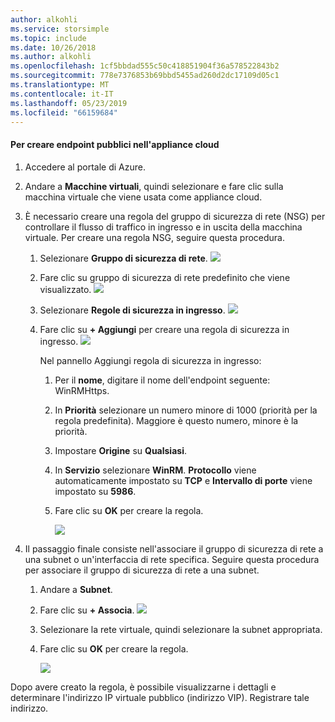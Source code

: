 ```yaml
---
author: alkohli
ms.service: storsimple
ms.topic: include
ms.date: 10/26/2018
ms.author: alkohli
ms.openlocfilehash: 1cf5bbdad555c50c418851904f36a578522843b2
ms.sourcegitcommit: 778e7376853b69bbd5455ad260d2dc17109d05c1
ms.translationtype: MT
ms.contentlocale: it-IT
ms.lasthandoff: 05/23/2019
ms.locfileid: "66159684"
---
```

#### <a name="to-create-public-endpoints-on-the-cloud-appliance"></a>Per creare endpoint pubblici nell'appliance cloud

1. Accedere al portale di Azure.
2. Andare a **Macchine virtuali**, quindi selezionare e fare clic sulla macchina virtuale che viene usata come appliance cloud.
    
3. È necessario creare una regola del gruppo di sicurezza di rete (NSG) per controllare il flusso di traffico in ingresso e in uscita della macchina virtuale. Per creare una regola NSG, seguire questa procedura.
    1. Selezionare **Gruppo di sicurezza di rete**.
        ![](./media/storsimple-8000-create-public-endpoints-cloud-appliance/sca-create-public-endpt1.png)

    2. Fare clic su gruppo di sicurezza di rete predefinito che viene visualizzato.
        ![](./media/storsimple-8000-create-public-endpoints-cloud-appliance/sca-create-public-endpt2.png)

    3. Selezionare **Regole di sicurezza in ingresso**.
        ![](./media/storsimple-8000-create-public-endpoints-cloud-appliance/sca-create-public-endpt3.png)

    4. Fare clic su **+ Aggiungi** per creare una regola di sicurezza in ingresso.
        ![](./media/storsimple-8000-create-public-endpoints-cloud-appliance/sca-create-public-endpt4.png)

        Nel pannello Aggiungi regola di sicurezza in ingresso:

        1. Per il **nome**, digitare il nome dell'endpoint seguente: WinRMHttps.
        
        2. In **Priorità** selezionare un numero minore di 1000 (priorità per la regola predefinita). Maggiore è questo numero, minore è la priorità.

        3. Impostare **Origine** su **Qualsiasi**.

        4. In **Servizio** selezionare **WinRM**. **Protocollo** viene automaticamente impostato su **TCP** e **Intervallo di porte** viene impostato su **5986**.

        5. Fare clic su **OK** per creare la regola.

            ![](./media/storsimple-8000-create-public-endpoints-cloud-appliance/sca-create-public-endpt5.png)

4. Il passaggio finale consiste nell'associare il gruppo di sicurezza di rete a una subnet o un'interfaccia di rete specifica. Seguire questa procedura per associare il gruppo di sicurezza di rete a una subnet.
    1. Andare a **Subnet**.
    2. Fare clic su **+ Associa**.
        ![](./media/storsimple-8000-create-public-endpoints-cloud-appliance/sca-create-public-endpt7.png)

    3. Selezionare la rete virtuale, quindi selezionare la subnet appropriata.
    4. Fare clic su **OK** per creare la regola.

        ![](./media/storsimple-8000-create-public-endpoints-cloud-appliance/sca-create-public-endpt11.png)

Dopo avere creato la regola, è possibile visualizzarne i dettagli e determinare l'indirizzo IP virtuale pubblico (indirizzo VIP). Registrare tale indirizzo.


